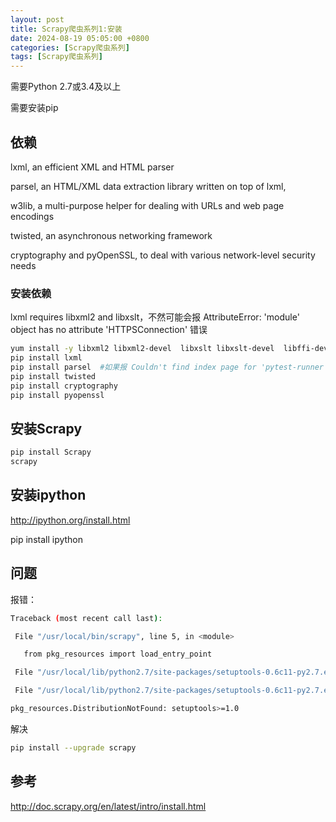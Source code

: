 ```yaml
---
layout: post
title: Scrapy爬虫系列1:安装
date: 2024-08-19 05:05:00 +0800
categories: [Scrapy爬虫系列]
tags: [Scrapy爬虫系列]
---
```

需要Python 2.7或3.4及以上

需要安装pip

## 依赖
lxml, an efficient XML and HTML parser

parsel, an HTML/XML data extraction library written on top of lxml,

w3lib, a multi-purpose helper for dealing with URLs and web page encodings

twisted, an asynchronous networking framework

cryptography and pyOpenSSL, to deal with various network-level security needs

### 安装依赖
lxml requires libxml2 and libxslt，不然可能会报 AttributeError: 'module' object has no attribute 'HTTPSConnection' 错误
```bash
yum install -y libxml2 libxml2-devel  libxslt libxslt-devel  libffi-devel  python-devel openssl-devel
pip install lxml
pip install parsel  #如果报 Couldn't find index page for 'pytest-runner'，需要更新下pip setuptools
pip install twisted
pip install cryptography
pip install pyopenssl
```
## 安装Scrapy
```bash
pip install Scrapy
scrapy
```
## 安装ipython
http://ipython.org/install.html

pip install ipython
## 问题
报错：

 ```bash
Traceback (most recent call last):

  File "/usr/local/bin/scrapy", line 5, in <module>

    from pkg_resources import load_entry_point

  File "/usr/local/lib/python2.7/site-packages/setuptools-0.6c11-py2.7.egg/pkg_resources.py", line 2607, in <module>

  File "/usr/local/lib/python2.7/site-packages/setuptools-0.6c11-py2.7.egg/pkg_resources.py", line 565, in resolve

pkg_resources.DistributionNotFound: setuptools>=1.0
```
解决

```bash
pip install --upgrade scrapy
```
## 参考
<http://doc.scrapy.org/en/latest/intro/install.html>